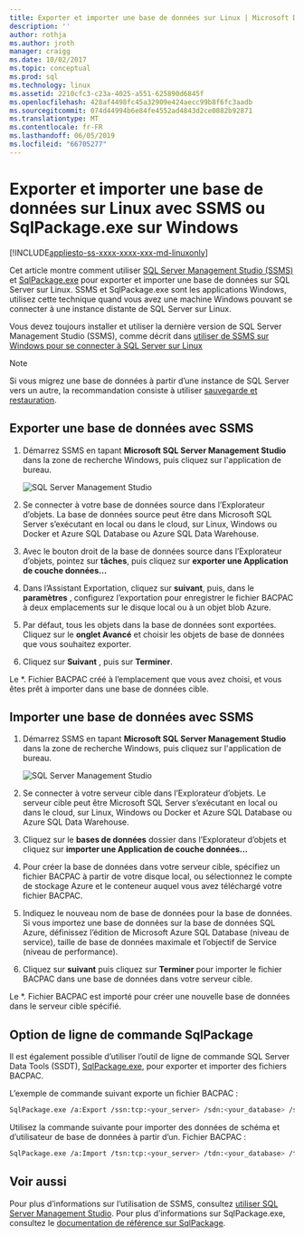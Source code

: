 ```yaml
---
title: Exporter et importer une base de données sur Linux | Microsoft Docs
description: ''
author: rothja
ms.author: jroth
manager: craigg
ms.date: 10/02/2017
ms.topic: conceptual
ms.prod: sql
ms.technology: linux
ms.assetid: 2210cfc3-c23a-4025-a551-625890d6845f
ms.openlocfilehash: 428af4498fc45a32909e424aecc99b8f6fc3aadb
ms.sourcegitcommit: 074d44994b6e84fe4552ad4843d2ce0882b92871
ms.translationtype: MT
ms.contentlocale: fr-FR
ms.lasthandoff: 06/05/2019
ms.locfileid: "66705277"
---
```

# <a name="export-and-import-a-database-on-linux-with-ssms-or-sqlpackageexe-on-windows"></a>Exporter et importer une base de données sur Linux avec SSMS ou SqlPackage.exe sur Windows

[!INCLUDE[appliesto-ss-xxxx-xxxx-xxx-md-linuxonly](../includes/appliesto-ss-xxxx-xxxx-xxx-md-linuxonly.md)]

Cet article montre comment utiliser [SQL Server Management Studio (SSMS)](../ssms/download-sql-server-management-studio-ssms.md) et [SqlPackage.exe](https://msdn.microsoft.com/library/hh550080.aspx) pour exporter et importer une base de données sur SQL Server sur Linux. SSMS et SqlPackage.exe sont les applications Windows, utilisez cette technique quand vous avez une machine Windows pouvant se connecter à une instance distante de SQL Server sur Linux.

Vous devez toujours installer et utiliser la dernière version de SQL Server Management Studio (SSMS), comme décrit dans [utiliser de SSMS sur Windows pour se connecter à SQL Server sur Linux](sql-server-linux-manage-ssms.md)

> [!NOTE]
> Si vous migrez une base de données à partir d’une instance de SQL Server vers un autre, la recommandation consiste à utiliser [sauvegarde et restauration](sql-server-linux-migrate-restore-database.md).

## <a name="export-a-database-with-ssms"></a>Exporter une base de données avec SSMS

1. Démarrez SSMS en tapant **Microsoft SQL Server Management Studio** dans la zone de recherche Windows, puis cliquez sur l'application de bureau.

    ![SQL Server Management Studio](./media/sql-server-linux-manage-ssms/ssms.png) 

2. Se connecter à votre base de données source dans l’Explorateur d’objets. La base de données source peut être dans Microsoft SQL Server s’exécutant en local ou dans le cloud, sur Linux, Windows ou Docker et Azure SQL Database ou Azure SQL Data Warehouse.

3. Avec le bouton droit de la base de données source dans l’Explorateur d’objets, pointez sur **tâches**, puis cliquez sur **exporter une Application de couche données...**

4. Dans l’Assistant Exportation, cliquez sur **suivant**, puis, dans le **paramètres** , configurez l’exportation pour enregistrer le fichier BACPAC à deux emplacements sur le disque local ou à un objet blob Azure.

5. Par défaut, tous les objets dans la base de données sont exportées. Cliquez sur le **onglet Avancé** et choisir les objets de base de données que vous souhaitez exporter.

6. Cliquez sur **Suivant** , puis sur **Terminer**.

Le *. Fichier BACPAC créé à l’emplacement que vous avez choisi, et vous êtes prêt à importer dans une base de données cible.

## <a name="import-a-database-with-ssms"></a>Importer une base de données avec SSMS

1. Démarrez SSMS en tapant **Microsoft SQL Server Management Studio** dans la zone de recherche Windows, puis cliquez sur l'application de bureau.

    ![SQL Server Management Studio](./media/sql-server-linux-manage-ssms/ssms.png) 

2. Se connecter à votre serveur cible dans l’Explorateur d’objets. Le serveur cible peut être Microsoft SQL Server s’exécutant en local ou dans le cloud, sur Linux, Windows ou Docker et Azure SQL Database ou Azure SQL Data Warehouse.

3. Cliquez sur le **bases de données** dossier dans l’Explorateur d’objets et cliquez sur **importer une Application de couche données...**

4. Pour créer la base de données dans votre serveur cible, spécifiez un fichier BACPAC à partir de votre disque local, ou sélectionnez le compte de stockage Azure et le conteneur auquel vous avez téléchargé votre fichier BACPAC.

5. Indiquez le nouveau nom de base de données pour la base de données. Si vous importez une base de données sur la base de données SQL Azure, définissez l’édition de Microsoft Azure SQL Database (niveau de service), taille de base de données maximale et l’objectif de Service (niveau de performance).

6. Cliquez sur **suivant** puis cliquez sur **Terminer** pour importer le fichier BACPAC dans une base de données dans votre serveur cible.

Le *. Fichier BACPAC est importé pour créer une nouvelle base de données dans le serveur cible spécifié.

## <a id="sqlpackage"></a> Option de ligne de commande SqlPackage

Il est également possible d’utiliser l’outil de ligne de commande SQL Server Data Tools (SSDT), [SqlPackage.exe](https://msdn.microsoft.com/library/hh550080.aspx), pour exporter et importer des fichiers BACPAC.

L’exemple de commande suivant exporte un fichier BACPAC :

```bash
SqlPackage.exe /a:Export /ssn:tcp:<your_server> /sdn:<your_database> /su:<username> /sp:<password> /tf:<path_to_bacpac>
```

Utilisez la commande suivante pour importer des données de schéma et d’utilisateur de base de données à partir d’un. Fichier BACPAC :

```bash
SqlPackage.exe /a:Import /tsn:tcp:<your_server> /tdn:<your_database> /tu:<username> /tp:<password> /sf:<path_to_bacpac>

```

## <a name="see-also"></a>Voir aussi
Pour plus d’informations sur l’utilisation de SSMS, consultez [utiliser SQL Server Management Studio](https://msdn.microsoft.com/library/ms174173.aspx). Pour plus d’informations sur SqlPackage.exe, consultez le [documentation de référence sur SqlPackage](https://msdn.microsoft.com/library/hh550080.aspx).
